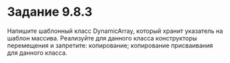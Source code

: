 # Задание 9.8.3
Напишите шаблонный класс DynamicArray, который хранит указатель на шаблон массива. 
Реализуйте для данного класса конструкторы перемещения и запретите: 
    копирование; копирование присваивания для данного класса.
